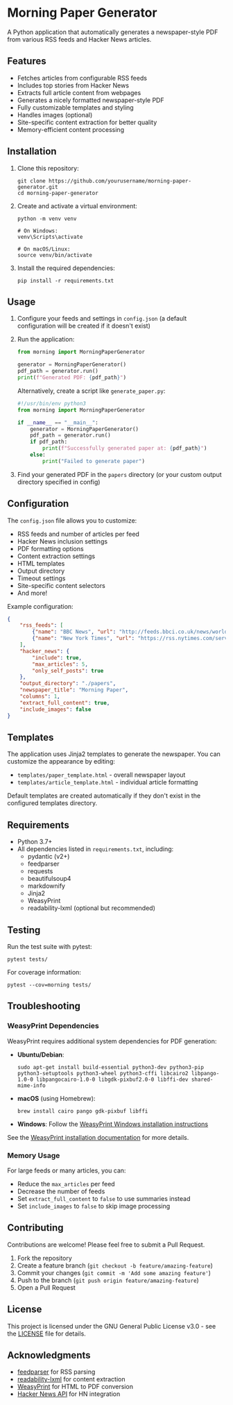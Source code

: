 # Morning Paper Generator

A Python application that automatically generates a newspaper-style PDF from various RSS feeds and Hacker News articles.

## Features

- Fetches articles from configurable RSS feeds
- Includes top stories from Hacker News
- Extracts full article content from webpages
- Generates a nicely formatted newspaper-style PDF
- Fully customizable templates and styling
- Handles images (optional)
- Site-specific content extraction for better quality
- Memory-efficient content processing

## Installation

1. Clone this repository:
   ```
   git clone https://github.com/yourusername/morning-paper-generator.git
   cd morning-paper-generator
   ```

2. Create and activate a virtual environment:
   ```
   python -m venv venv

   # On Windows:
   venv\Scripts\activate

   # On macOS/Linux:
   source venv/bin/activate
   ```

3. Install the required dependencies:
   ```
   pip install -r requirements.txt
   ```

## Usage

1. Configure your feeds and settings in `config.json` (a default configuration will be created if it doesn't exist)
2. Run the application:
   ```python
   from morning import MorningPaperGenerator

   generator = MorningPaperGenerator()
   pdf_path = generator.run()
   print(f"Generated PDF: {pdf_path}")
   ```

   Alternatively, create a script like `generate_paper.py`:
   ```python
   #!/usr/bin/env python3
   from morning import MorningPaperGenerator

   if __name__ == "__main__":
       generator = MorningPaperGenerator()
       pdf_path = generator.run()
       if pdf_path:
           print(f"Successfully generated paper at: {pdf_path}")
       else:
           print("Failed to generate paper")
   ```

3. Find your generated PDF in the `papers` directory (or your custom output directory specified in config)

## Configuration

The `config.json` file allows you to customize:

- RSS feeds and number of articles per feed
- Hacker News inclusion settings
- PDF formatting options
- Content extraction settings
- HTML templates
- Output directory
- Timeout settings
- Site-specific content selectors
- And more!

Example configuration:
```json
{
    "rss_feeds": [
        {"name": "BBC News", "url": "http://feeds.bbci.co.uk/news/world/rss.xml", "max_articles": 5},
        {"name": "New York Times", "url": "https://rss.nytimes.com/services/xml/rss/nyt/World.xml", "max_articles": 5}
    ],
    "hacker_news": {
        "include": true,
        "max_articles": 5,
        "only_self_posts": true
    },
    "output_directory": "./papers",
    "newspaper_title": "Morning Paper",
    "columns": 1,
    "extract_full_content": true,
    "include_images": false
}
```

## Templates

The application uses Jinja2 templates to generate the newspaper. You can customize the appearance by editing:

- `templates/paper_template.html` - overall newspaper layout
- `templates/article_template.html` - individual article formatting

Default templates are created automatically if they don't exist in the configured templates directory.

## Requirements

- Python 3.7+
- All dependencies listed in `requirements.txt`, including:
  - pydantic (v2+)
  - feedparser
  - requests
  - beautifulsoup4
  - markdownify
  - Jinja2
  - WeasyPrint
  - readability-lxml (optional but recommended)

## Testing

Run the test suite with pytest:

```
pytest tests/
```

For coverage information:

```
pytest --cov=morning tests/
```

## Troubleshooting

### WeasyPrint Dependencies

WeasyPrint requires additional system dependencies for PDF generation:

- **Ubuntu/Debian**:
  ```
  sudo apt-get install build-essential python3-dev python3-pip python3-setuptools python3-wheel python3-cffi libcairo2 libpango-1.0-0 libpangocairo-1.0-0 libgdk-pixbuf2.0-0 libffi-dev shared-mime-info
  ```

- **macOS** (using Homebrew):
  ```
  brew install cairo pango gdk-pixbuf libffi
  ```

- **Windows**: Follow the [WeasyPrint Windows installation instructions](https://doc.courtbouillon.org/weasyprint/stable/first_steps.html#windows)

See the [WeasyPrint installation documentation](https://doc.courtbouillon.org/weasyprint/stable/first_steps.html#installation) for more details.

### Memory Usage

For large feeds or many articles, you can:
- Reduce the `max_articles` per feed
- Decrease the number of feeds
- Set `extract_full_content` to `false` to use summaries instead
- Set `include_images` to `false` to skip image processing

## Contributing

Contributions are welcome! Please feel free to submit a Pull Request.

1. Fork the repository
2. Create a feature branch (`git checkout -b feature/amazing-feature`)
3. Commit your changes (`git commit -m 'Add some amazing feature'`)
4. Push to the branch (`git push origin feature/amazing-feature`)
5. Open a Pull Request

## License

This project is licensed under the GNU General Public License v3.0 - see the [LICENSE](LICENSE) file for details.

## Acknowledgments

- [feedparser](https://github.com/kurtmckee/feedparser) for RSS parsing
- [readability-lxml](https://github.com/buriy/python-readability) for content extraction
- [WeasyPrint](https://weasyprint.org/) for HTML to PDF conversion
- [Hacker News API](https://github.com/HackerNews/API) for HN integration

